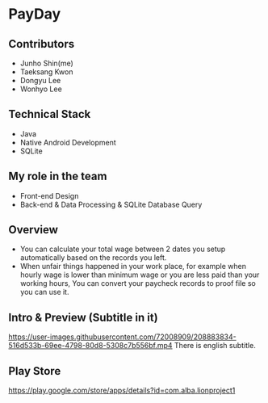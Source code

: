 # PayDay

## Contributors
- Junho Shin(me)
- Taeksang Kwon
- Dongyu Lee
- Wonhyo Lee

## Technical Stack
- Java
- Native Android Development
- SQLite

## My role in the team
- Front-end Design
- Back-end & Data Processing & SQLite Database Query

## Overview
- You can calculate your total wage between 2 dates you setup automatically based on the records you left.
- When unfair things happened in your work place, for example when hourly wage is lower than minimum wage or you are less paid than your working hours, You can convert your paycheck records to proof file so you can use it.


## Intro & Preview (Subtitle in it)
https://user-images.githubusercontent.com/72008909/208883834-516d533b-69ee-4798-80d8-5308c7b556bf.mp4
There is english subtitle.

## Play Store
https://play.google.com/store/apps/details?id=com.alba.lionproject1

